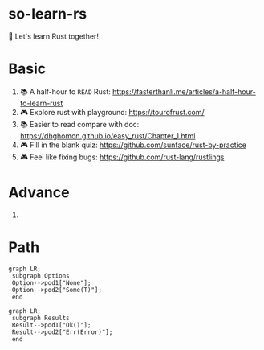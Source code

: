 # so-learn-rs
🦀 Let's learn Rust together!

# Basic
1. 📚 A half-hour to `READ` Rust: https://fasterthanli.me/articles/a-half-hour-to-learn-rust
1. 🎮 Explore rust with playground: https://tourofrust.com/
1. 📚 Easier to read compare with doc: https://dhghomon.github.io/easy_rust/Chapter_1.html
1. 🎮 Fill in the blank quiz: https://github.com/sunface/rust-by-practice
1. 🎮 Feel like fixing bugs: https://github.com/rust-lang/rustlings

# Advance
1. 

# Path

```mermaid
graph LR;
 subgraph Options
 Option-->pod1["None"];
 Option-->pod2["Some(T)"];
 end
```
```mermaid
graph LR;
 subgraph Results
 Result-->pod1["Ok()"];
 Result-->pod2["Err(Error)"];
 end
```
